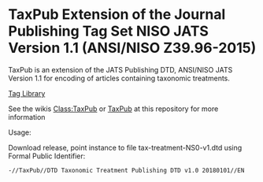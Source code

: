 
TaxPub Extension of the Journal Publishing Tag Set NISO JATS Version 1.1 (ANSI/NISO Z39.96-2015)
=======

TaxPub is an extension of the JATS Publishing DTD, ANSI/NISO JATS Version 1.1 for encoding of articles containing taxonomic treatments.


[Tag Library](https://taxpub.catapanoth.com/v1-beta-1/documentation/#p=elem-tp-taxon-treatment)



See the wikis [Class:TaxPub](https://terms.tdwg.org/wiki/Class:TaxPub) or [TaxPub](http://terms.tdwg.org/wiki/TaxPub) at this repository for more information


Usage:

Download release, point instance to file tax-treatment-NS0-v1.dtd using Formal Public Identifier:

`-//TaxPub//DTD Taxonomic Treatment Publishing DTD v1.0 20180101//EN` 


